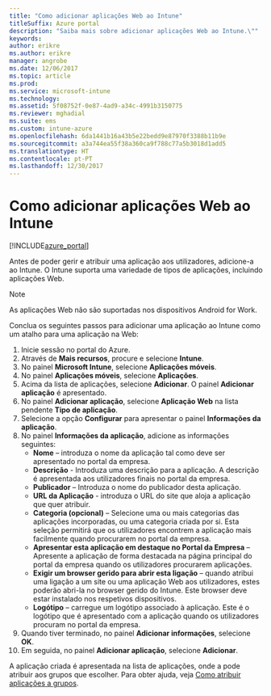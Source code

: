 ```yaml
---
title: "Como adicionar aplicações Web ao Intune"
titleSuffix: Azure portal
description: "Saiba mais sobre adicionar aplicações Web ao Intune.\""
keywords: 
author: erikre
ms.author: erikre
manager: angrobe
ms.date: 12/06/2017
ms.topic: article
ms.prod: 
ms.service: microsoft-intune
ms.technology: 
ms.assetid: 5f08752f-0e87-4ad9-a34c-4991b3150775
ms.reviewer: mghadial
ms.suite: ems
ms.custom: intune-azure
ms.openlocfilehash: 6da1441b16a43b5e22bedd9e87970f3388b11b9e
ms.sourcegitcommit: a3a744ea55f38a360ca9f788c77a5b3018d1add5
ms.translationtype: HT
ms.contentlocale: pt-PT
ms.lasthandoff: 12/30/2017
---
```

# <a name="how-to-add-web-apps-to-microsoft-intune"></a>Como adicionar aplicações Web ao Intune

[!INCLUDE[azure_portal](./includes/azure_portal.md)]

Antes de poder gerir e atribuir uma aplicação aos utilizadores, adicione-a ao Intune. O Intune suporta uma variedade de tipos de aplicações, incluindo aplicações Web.

> [!Note]
> As aplicações Web não são suportadas nos dispositivos Android for Work.

Conclua os seguintes passos para adicionar uma aplicação ao Intune como um atalho para uma aplicação na Web:

1. Inicie sessão no portal do Azure.
2. Através de **Mais recursos**, procure e selecione **Intune**.
3. No painel **Microsoft Intune**, selecione **Aplicações móveis**.
4. No painel **Aplicações móveis**, selecione **Aplicações**.
5. Acima da lista de aplicações, selecione **Adicionar**. O painel **Adicionar aplicação** é apresentado.
6. No painel **Adicionar aplicação**, selecione **Aplicação Web** na lista pendente **Tipo de aplicação**.
7. Selecione a opção **Configurar** para apresentar o painel **Informações da aplicação**.
8. No painel **Informações da aplicação**, adicione as informações seguintes:
    - **Nome** – introduza o nome da aplicação tal como deve ser apresentado no portal da empresa.
    - **Descrição** - Introduza uma descrição para a aplicação. A descrição é apresentada aos utilizadores finais no portal da empresa.
    - **Publicador** – Introduza o nome do publicador desta aplicação.
    - **URL da Aplicação** - introduza o URL do site que aloja a aplicação que quer atribuir.
    - **Categoria (opcional)** – Selecione uma ou mais categorias das aplicações incorporadas, ou uma categoria criada por si. Esta seleção permitirá que os utilizadores encontrem a aplicação mais facilmente quando procurarem no portal da empresa.
    - **Apresentar esta aplicação em destaque no Portal da Empresa** – Apresente a aplicação de forma destacada na página principal do portal da empresa quando os utilizadores procurarem aplicações.
    - **Exigir um browser gerido para abrir esta ligação** – quando atribui uma ligação a um site ou uma aplicação Web aos utilizadores, estes poderão abri-la no browser gerido do Intune. Este browser deve estar instalado nos respetivos dispositivos.
    - **Logótipo** – carregue um logótipo associado à aplicação. Este é o logótipo que é apresentado com a aplicação quando os utilizadores procuram no portal da empresa.
9. Quando tiver terminado, no painel **Adicionar informações**, selecione **OK**.
10. Em seguida, no painel **Adicionar aplicação**, selecione **Adicionar**.

A aplicação criada é apresentada na lista de aplicações, onde a pode atribuir aos grupos que escolher. Para obter ajuda, veja [Como atribuir aplicações a grupos](apps-deploy.md).